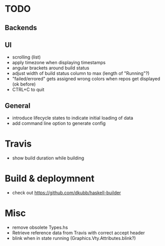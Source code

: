 # TODO

## Backends

## UI
 * scrolling (list)
 * apply timezone when displaying timestamps
 * angular brackets around build status
 * adjust width of build status column to max (length of "Running"?)
 * "failed/errored" gets assigned wrong colors when repos get displayed (ok before)
 * CTRL+C to quit

## General
* introduce lifecycle states to indicate initial loading of data
* add command line option to generate config

# Travis
* show build duration while building

# Build & deploymnent
* check out https://github.com/dkubb/haskell-builder


# Misc 
* remove obsolete Types.hs
* Retrieve reference data from Travis with correct accept header
* blink when in state running (Graphics.Vty.Attributes.blink?)
